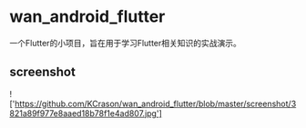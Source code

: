 # wan_android_flutter

一个Flutter的小项目，旨在用于学习Flutter相关知识的实战演示。

## screenshot

!['https://github.com/KCrason/wan_android_flutter/blob/master/screenshot/3821a89f977e8aaed18b78f1e4ad807.jpg']

